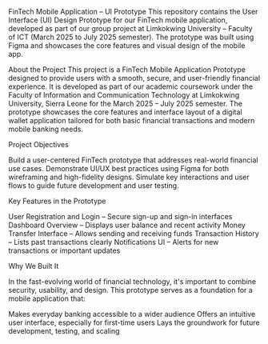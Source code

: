 FinTech Mobile Application – UI Prototype
This repository contains the User Interface (UI) Design Prototype for our FinTech mobile application, developed as part of our group project at Limkokwing University – Faculty of ICT (March 2025 to July 2025 semester).
The prototype was built using Figma and showcases the core features and visual design of the mobile app.

About the Project 
This project is a FinTech Mobile Application Prototype designed to provide users with a smooth, secure, and user-friendly financial experience. It is developed as part of our academic coursework under the Faculty of Information and Communication Technology at Limkokwing University, Sierra Leone for the March 2025 – July 2025 semester.
The prototype showcases the core features and interface layout of a digital wallet application tailored for both basic financial transactions and modern mobile banking needs.


Project Objectives 

Build a user-centered FinTech prototype that addresses real-world financial use cases.
Demonstrate UI/UX best practices using Figma for both wireframing and high-fidelity designs.
Simulate key interactions and user flows to guide future development and user testing.



Key Features in the Prototype 

User Registration and Login – Secure sign-up and sign-in interfaces
Dashboard Overview – Displays user balance and recent activity
Money Transfer Interface – Allows sending and receiving funds
Transaction History – Lists past transactions clearly
Notifications UI – Alerts for new transactions or important updates


Why We Built It 

In the fast-evolving world of financial technology, it's important to combine security, usability, and design. This prototype serves as a foundation for a mobile application that:

Makes everyday banking accessible to a wider audience
Offers an intuitive user interface, especially for first-time users
Lays the groundwork for future development, testing, and scaling
